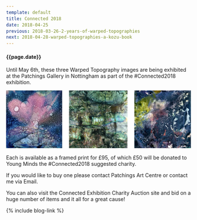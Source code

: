 ```yaml
---
template: default
title: Connected 2018
date: 2018-04-25
previous: 2018-03-26-2-years-of-warped-topographies
next: 2018-04-28-warped-topographies-a-kozu-book
---
```


#### {{page.date}}

Until May 6th, these three Warped Topography images are being exhibited at the Patchings Gallery in Nottingham as part of the #Connected2018 exhibition.

![#Connected 2018](connected.webp "#Connected 2018")

Each is available as a framed print for £95, of which £50 will be donated to Young Minds the #Connected2018 suggested charity.

If you would like to buy one please contact Patchings Art Centre or contact me via Email.

You can also visit the Connected Exhibition Charity Auction site and bid on a huge number of items and it all for a great cause!


{% include blog-link %}